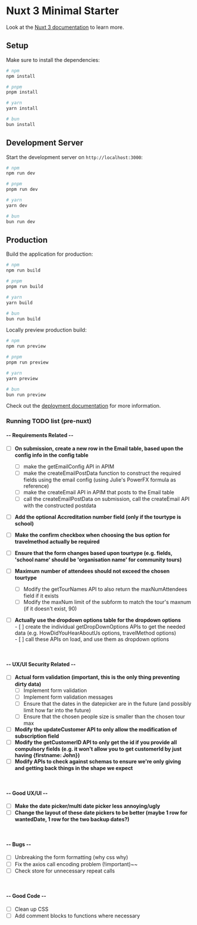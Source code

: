 # Nuxt 3 Minimal Starter

Look at the [Nuxt 3 documentation](https://nuxt.com/docs/getting-started/introduction) to learn more.

## Setup

Make sure to install the dependencies:

```bash
# npm
npm install

# pnpm
pnpm install

# yarn
yarn install

# bun
bun install
```

## Development Server

Start the development server on `http://localhost:3000`:

```bash
# npm
npm run dev

# pnpm
pnpm run dev

# yarn
yarn dev

# bun
bun run dev
```

## Production

Build the application for production:

```bash
# npm
npm run build

# pnpm
pnpm run build

# yarn
yarn build

# bun
bun run build
```

Locally preview production build:

```bash
# npm
npm run preview

# pnpm
pnpm run preview

# yarn
yarn preview

# bun
bun run preview
```

Check out the [deployment documentation](https://nuxt.com/docs/getting-started/deployment) for more information.



### Running TODO list (pre-nuxt)

#### -- Requirements Related --

- [ ] **On submission, create a new row in the Email table, based upon the config info in the config table**
      <br>
    - [ ] make the getEmailConfig API in APIM
      <br>
    - [ ] make the createEmailPostData function to construct the required fields using the email config (using Julie's PowerFX formula as reference)
      <br>
    - [ ] make the createEmail API in APIM that posts to the Email table
      <br>
    - [ ] call the createEmailPostData on submission, call the createEmail API with the constructed postdata
      <br>
- [ ] **Add the optional Accreditation number field (only if the tourtype is school)**
      <br>
- [ ] **Make the confirm checkbox when choosing the bus option for travelmethod actually be required**
      <br>
- [ ] **Ensure that the form changes based upon tourtype (e.g. fields, 'school name' should be 'organisation name' for community tours)**
      <br>

- [ ] **Maximum number of attendees should not exceed the chosen tourtype**
      <br>
    - [ ] Modify the getTourNames API to also return the maxNumAttendees field if it exists
      <br>
    - [ ] Modify the maxNum limit of the subform to match the tour's maxnum (if it doesn't exist, 90)
      <br>

- [ ] **Actually use the dropdown options table for the dropdown options**
      <br> - [ ] create the individual getDropDownOptions APIs to get the needed data (e.g. HowDidYouHearAboutUs options, travelMethod options)
      <br> - [ ] call these APIs on load, and use them as dropdown options

<br>

#### -- UX/UI Security Related --

- [ ] **Actual form validation (important, this is the only thing preventing dirty data)**
  - [ ] Implement form validation
  - [ ] Implement form validation messages
  - [ ] Ensure that the dates in the datepicker are in the future (and possibly limit how far into the future)
  - [ ] Ensure that the chosen people size is smaller than the chosen tour max
        <br>
- [ ] **Modify the updateCustomer API to only allow the modification of subscription field**
      <br>
- [ ] **Modify the getCustomerID API to only get the id if you provide all compulsory fields (e.g. it won't allow you to get customerId by just having {firstname: John})**
      <br>
- [ ] **Modify APIs to check against schemas to ensure we're only giving and getting back things in the shape we expect**

<br>

#### -- Good UX/UI --

- [ ] **Make the date picker/multi date picker less annoying/ugly**
      <br>
- [ ] **Change the layout of these date pickers to be better (maybe 1 row for wantedDate, 1 row for the two backup dates?)**
<br>

#### -- Bugs --

- [ ] Unbreaking the form formatting (why css why)
- [ ] Fix the axios call encoding problem (!important)~~
- [ ] Check store for unnecessary repeat calls
<br>

#### -- Good Code --

- [ ] Clean up CSS
- [ ] Add comment blocks to functions where necessary
